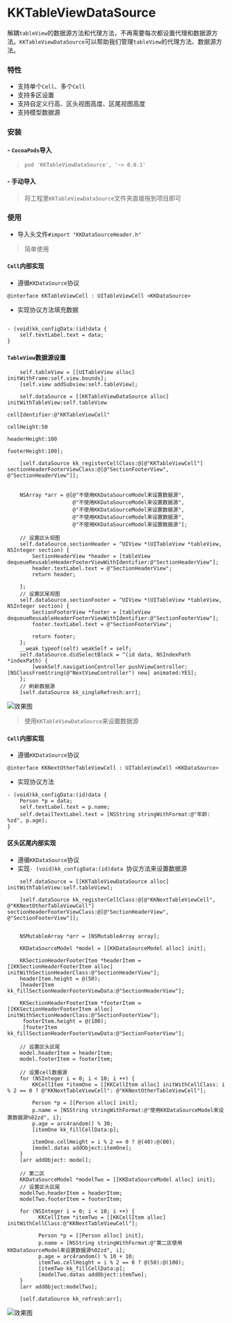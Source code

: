 # KKTableViewDataSource
解耦`tableView`的数据源方法和代理方法，不再需要每次都设置代理和数据源方法。`KKTableViewDataSource`可以帮助我们管理`tableView`的代理方法、数据源方法。


### 特性
- 支持单个`Cell`、多个`Cell`
- 支持多区设置
- 支持自定义行高、区头视图高度、区尾视图高度
- 支持模型数据源

### 安装
#### - `CocoaPods`导入

>  `pod 'KKTableViewDataSource', '~> 0.0.1'`

#### - 手动导入
>  将工程里`KKTableViewDataSource`文件夹直接拖到项目即可


### 使用

-  导入头文件`#import "KKDataSourceHeader.h"`

> 简单使用

#### `Cell`内部实现

- 遵循`KKDataSource`协议
```
@interface KKTableViewCell : UITableViewCell <KKDataSource>

```
- 实现协议方法填充数据
```

- (void)kk_configData:(id)data {
    self.textLabel.text = data;
}

```

#### `TableView`数据源设置

```
    self.tableView = [[UITableView alloc] initWithFrame:self.view.bounds];
    [self.view addSubview:self.tableView];
    
    self.dataSource = [[KKTableViewDataSource alloc] initWithTableView:self.tableView
                                                        cellIdentifier:@"KKTableViewCell"
                                                            cellHeight:50
                                                          headerHeight:100
                                                          footerHeight:100];
    
    [self.dataSource kk_registerCellClass:@[@"KKTableViewCell"] sectionHeaderFooterViewClass:@[@"SectionFooterView", @"SectionHeaderView"]];
    
    
    NSArray *arr = @[@"不使用KKDataSourceModel来设置数据源",
                     @"不使用KKDataSourceModel来设置数据源",
                     @"不使用KKDataSourceModel来设置数据源",
                     @"不使用KKDataSourceModel来设置数据源",
                     @"不使用KKDataSourceModel来设置数据源"];
    
    // 设置区头视图
    self.dataSource.sectionHeader = ^UIView *(UITableView *tableView, NSInteger section) {
        SectionHeaderView *header = [tableView dequeueReusableHeaderFooterViewWithIdentifier:@"SectionHeaderView"];
        header.textLabel.text = @"SectionHeaderView";
        return header;

    };
    // 设置区尾视图
    self.dataSource.sectionFooter = ^UIView *(UITableView *tableView, NSInteger section) {
        SectionFooterView *footer = [tableView dequeueReusableHeaderFooterViewWithIdentifier:@"SectionFooterView"];
        footer.textLabel.text = @"SectionFooterView";

        return footer;
    };
    __weak typeof(self) weakSelf = self;
    self.dataSource.didSelectBlock = ^(id data, NSIndexPath *indexPath) {
        [weakSelf.navigationController pushViewController:[NSClassFromString(@"NextViewController") new] animated:YES];
    };
    // 刷新数据源
    [self.dataSource kk_singleRefresh:arr];    
```    


![效果图](https://gitee.com/Tangchi/ZainPhotoCloud/raw/master/blogimage/20200508153452.png)


> 使用`KKTableViewDataSource`来设置数据源

#### `Cell`内部实现

- 遵循`KKDataSource`协议
```
@interface KKNextOtherTableViewCell : UITableViewCell <KKDataSource>

```
- 实现协议方法
```
- (void)kk_configData:(id)data {
    Person *p = data;
    self.textLabel.text = p.name;
    self.detailTextLabel.text = [NSString stringWithFormat:@"年龄: %zd", p.age];
}

```

#### 区头区尾内部实现
- 遵循`KKDataSource`协议
- 实现`- (void)kk_configData:(id)data `协议方法来设置数据源


```
    self.dataSource = [[KKTableViewDataSource alloc] initWithTableView:self.tableView];
    
    [self.dataSource kk_registerCellClass:@[@"KKNextTableViewCell", @"KKNextOtherTableViewCell"] sectionHeaderFooterViewClass:@[@"SectionHeaderView", @"SectionFooterView"]];
    
    
    NSMutableArray *arr = [NSMutableArray array];
    
    KKDataSourceModel *model = [[KKDataSourceModel alloc] init];
    
    KKSectionHeaderFooterItem *headerItem = [[KKSectionHeaderFooterItem alloc] initWithSectionHeaderClass:@"SectionHeaderView"];
    headerItem.height = @(50);
    [headerItem kk_fillSectionHeaderFooterViewData:@"SectionHeaderView"];
    
    KKSectionHeaderFooterItem *footerItem = [[KKSectionHeaderFooterItem alloc] initWithSectionHeaderClass:@"SectionFooterView"];
     footerItem.height = @(100);
     [footerItem kk_fillSectionHeaderFooterViewData:@"SectionFooterView"];
    
    // 设置区头区尾
    model.headerItem = headerItem;
    model.footerItem = footerItem;
    
    // 设置cell数据源
    for (NSInteger i = 0; i < 10; i ++) {
        KKCellItem *itemOne = [[KKCellItem alloc] initWithCellClass: i % 2 == 0 ? @"KKNextTableViewCell": @"KKNextOtherTableViewCell"];
        
        Person *p = [[Person alloc] init];
        p.name = [NSString stringWithFormat:@"使用KKDataSourceModel来设置数据源%02zd", i];
        p.age = arc4random() % 30;
        [itemOne kk_fillCellData:p];
        
        itemOne.cellHeight = i % 2 == 0 ? @(40):@(80);
        [model.datas addObject:itemOne];
    }
    [arr addObject: model];

    // 第二区
    KKDataSourceModel *modelTwo = [[KKDataSourceModel alloc] init];
    // 设置区头区尾
    modelTwo.headerItem = headerItem;
    modelTwo.footerItem = footerItem;

    for (NSInteger i = 0; i < 10; i ++) {
          KKCellItem *itemTwo = [[KKCellItem alloc] initWithCellClass:@"KKNextTableViewCell"];

          Person *p = [[Person alloc] init];
          p.name = [NSString stringWithFormat:@"第二区使用KKDataSourceModel来设置数据源%02zd", i];
          p.age = arc4random() % 10 + 10;
          itemTwo.cellHeight = i % 2 == 0 ? @(50):@(100);
          [itemTwo kk_fillCellData:p];
          [modelTwo.datas addObject:itemTwo];
    }
    [arr addObject:modelTwo];
    
    [self.dataSource kk_refresh:arr];
```

![效果图](https://gitee.com/Tangchi/ZainPhotoCloud/raw/master/blogimage/20200508162303.png)
